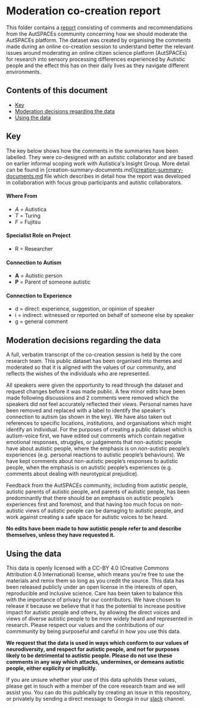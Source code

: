 # Moderation co-creation report

This folder contains a [report](https://github.com/alan-turing-institute/AutisticaCitizenScience/tree/master/community-recommendations/moderation-co-creation) consisting of comments and recommendations from the AutSPACEs community concerning how we should moderate the AutSPACEs platform.
The dataset was created by organising the comments made during an online co-creation session to understand better the relevant issues around moderating an online citizen science platform (AutSPACEs) for research into sensory processing differences experienced by Autistic people and the effect this has on their daily lives as they navigate different environments.

## Contents of this document

* [Key](#key)
* [Moderation decisions regarding the data](#moderation-decisions-regarding-the-data)
* [Using the data](#using-the-data)

## Key

The key below shows how the comments in the summaries have been labelled.
They were co-designed with an autistic collaborator and are based on earlier informal scoping work with Autistica's Insight Group.
More detail can be found in [creation-summary-documents.md]([creation-summary-documents.md](https://github.com/alan-turing-institute/AutisticaCitizenScience/blob/master/community-recommendations/moderation-co-creation/creation-summary.md) file which describes in detail how the report was developed in collaboration with focus group participants and autistic collaborators.

#### Where From

* *A* = Autistica
* *T* = Turing
* *F* = Fujitsu

#### Specialist Role on Project

* R = Researcher

#### Connection to Autism

* **A** = Autistic person
* **P** = Parent of someone autistic

#### Connection to Experience

* d = direct: experience, suggestion, or opinion of speaker
* i = indirect: witnessed or reported on behalf of someone else by speaker
* g = general comment

## Moderation decisions regarding the data

A full, verbatim transcript of the co-creation session is held by the core research team.
This public dataset has been organised into themes and moderated so that it is aligned with the values of our community, and reflects the wishes of the individuals who are represented. 

All speakers were given the opportunity to read through the dataset and request changes before it was made public. A few minor edits have been made following discussions and 2 comments were removed which the speakers did not feel accurately reflected their views. 
Personal names have been removed and replaced with a label to identify the speaker's connection to autism (as shown in the key). 
We have also taken out references to specific locations, institutions, and organisations which might identify an individual. 
For the purposes of creating a public dataset which is autism-voice first, we have edited out comments which contain negative emotional responses, struggles, or judgements that non-autistic people have about autistic people, where the emphasis is on non-autistic people’s experiences (e.g. personal reactions to autistic people’s behaviours). 
We have kept comments about non-autistic people’s responses to autistic people, when the emphasis is on autistic people’s experiences (e.g. comments about dealing with neurotypical prejudice). 

Feedback from the AutSPACEs community, including from autistic people, autistic parents of autistic people, and parents of autistic people, has been predominantly that there should be an emphasis on autistic people’s experiences first and foremost, and that having too much focus on non-autistic views of autistic people can be damaging to autistic people, and work against creating a safe space for autistic voices to be heard.

**No edits have been made to how autistic people refer to and describe themselves, unless they have requested it.**

## Using the data

This data is openly licensed with a CC-BY 4.0 (Creative Commons Attribution 4.0 International) license, which means you're free to use the materials and remix them so long as you credit the source.
This data has been released publicly under an open license in the interests of open, reproducible and inclusive science. 
Care has been taken to balance this with the importance of privacy for our contributors.
We have chosen to release it because we believe that it has the potential to increase positive impact for autistic people and others, by allowing the direct voices and views of diverse autistic people to be more widely heard and represented in research. 
Please respect our values and the contributions of our commmunity by being purposeful and careful in how you use this data.

**We request that the data is used in ways which conform to our values of neurodiversity, and respect for autistic people, and not for purposes likely to be detrimental to autistic people. Please do not use these comments in any way which attacks, undermines, or demeans autistic people, either explicity or implicitly.**

If you are unsure whether your use of this data upholds these values, please get in touch with a member of the core research team and we will assist you. 
You can do this publically by creating an issue in this repository, or privately by sending a direct message to Georgia in our [slack](https://slackin.openhumans.org/) channel.
